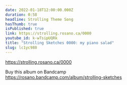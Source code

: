 ```yaml
---
date: 2022-01-18T12:00:00.000Z
duration: 0:58
headline: Strolling Theme Song
hasThumb: true
isPublished: true
link: https://strolling.rosano.ca/0000
youtube_id: k-wTsipUQRk
title: "Strolling Sketches 0000: my piano salad"
slug: lc1yc988
---
```

https://strolling.rosano.ca/0000

Buy this album on Bandcamp https://rosano.bandcamp.com/album/strolling-sketches
